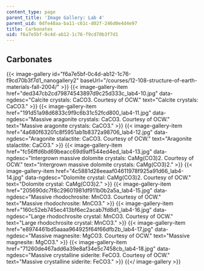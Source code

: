```yaml
---
content_type: page
parent_title: 'Image Gallery: Lab 4'
parent_uid: 0dfe48aa-ba11-c61c-d02f-246d0e4d4e97
title: Carbonates
uid: f6a7e5bf-0c4d-ab12-1c76-f9cd70b3f7d1
---
```


Carbonates
----------
{{< image-gallery id="f6a7e5bf-0c4d-ab12-1c76-f9cd70b3f7d1_nanogallery2" baseUrl="/courses/12-108-structure-of-earth-materials-fall-2004/" >}}
{{< image-gallery-item href="ded347cb2cd79874543897d9c25d333c_lab4-10.jpg" data-ngdesc="Calcite crystals: CaCO3. Courtesy of OCW." text="Calcite crystals: CaCO3." >}}
{{< image-gallery-item href="191d51a98d6833c9f9c6b31c52fcd800_lab4-11.jpg" data-ngdesc="Massive aragonite crystals: CaCO3. Courtesy of OCW." text="Massive aragonite crystals: CaCO3." >}}
{{< image-gallery-item href="4a680f63201c8f5951ab1b8372a98706_lab4-12.jpg" data-ngdesc="Aragonite stalactite: CaCO3. Courtesy of OCW." text="Aragonite stalactite: CaCO3." >}}
{{< image-gallery-item href="fc56ffd6bd69beacc69d9aff544ed4ed_lab4-13.jpg" data-ngdesc="Intergrown massive dolomite crystals: CaMg(CO3)2. Courtesy of OCW." text="Intergrown massive dolomite crystals: CaMg(CO3)2." >}}
{{< image-gallery-item href="4c5881d28eeaaf04611978f925a91d66_lab4-14.jpg" data-ngdesc="Dolomite crystal: CaMg(CO3)2. Courtesy of OCW." text="Dolomite crystal: CaMg(CO3)2." >}}
{{< image-gallery-item href="205690dc7f8c29601981df911b0b2a5a_lab4-15.jpg" data-ngdesc="Massive rhodochrosite: MnCO3. Courtesy of OCW." text="Massive rhodochrosite: MnCO3." >}}
{{< image-gallery-item href="160c52eb745ec413bf6ec2acab7fd8d1_lab4-16.jpg" data-ngdesc="Large rhodochrosite crystal: MnCO3. Courtesy of OCW." text="Large rhodochrosite crystal: MnCO3." >}}
{{< image-gallery-item href="e8974461bd5aaaa964925f64f66dfb2b_lab4-17.jpg" data-ngdesc="Massive magnesite: MgCO3. Courtesy of OCW." text="Massive magnesite: MgCO3." >}}
{{< image-gallery-item href="71260de467add6a39e8af34e5c7458cb_lab4-18.jpg" data-ngdesc="Massive crystalline siderite: FeCO3. Courtesy of OCW." text="Massive crystalline siderite: FeCO3." >}}
{{</ image-gallery >}}